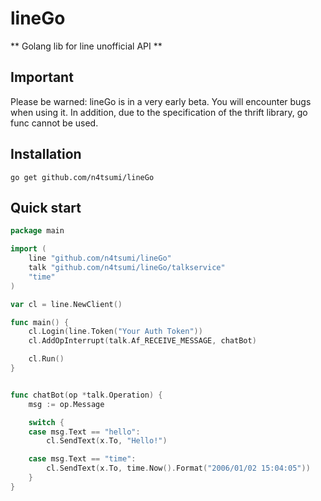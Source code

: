 # lineGo

** Golang lib for line unofficial API **

## Important

Please be warned: lineGo is in a very early beta. You will encounter bugs when using it. In addition, due to the specification of the thrift library, go func cannot be used.

## Installation

`go get github.com/n4tsumi/lineGo`

## Quick start

```go
package main

import (
	line "github.com/n4tsumi/lineGo"
	talk "github.com/n4tsumi/lineGo/talkservice"
	"time"
)

var cl = line.NewClient()

func main() {
	cl.Login(line.Token("Your Auth Token"))
	cl.AddOpInterrupt(talk.Af_RECEIVE_MESSAGE, chatBot)

	cl.Run()
}


func chatBot(op *talk.Operation) {
	msg := op.Message

	switch {
	case msg.Text == "hello":
		cl.SendText(x.To, "Hello!")

	case msg.Text == "time":
		cl.SendText(x.To, time.Now().Format("2006/01/02 15:04:05"))
	}
}
```